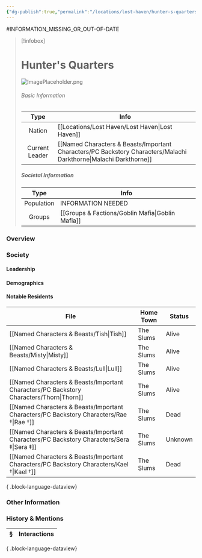 ```yaml
---
{"dg-publish":true,"permalink":"/locations/lost-haven/hunter-s-quarters/","tags":["Discovered"],"updated":"2025-08-11T11:53:31.741+01:00"}
---
```


#INFORMATION_MISSING_OR_OUT-OF-DATE 

> [!infobox]
> 
> # Hunter's Quarters
> ![ImagePlaceholder.png](/img/user/Admin/Attachments/ImagePlaceholder.png)
> ###### Basic Information
> 
>  Type | Info |
> :----: | --- |
> Nation | [[Locations/Lost Haven/Lost Haven\|Lost Haven]] |
>  Current Leader | [[Named Characters & Beasts/Important Characters/PC Backstory Characters/Malachi Darkthorne\|Malachi Darkthorne]] |
>  ##### Societal Information
>  Type | Info |
> :----: | --- |
> Population | INFORMATION NEEDED |
> Groups | [[Groups & Factions/Goblin Mafia\|Goblin Mafia]] |

### Overview

### Society
#### Leadership

#### Demographics

#### Notable Residents
| File                                                                                         | Home Town | Status  |
| -------------------------------------------------------------------------------------------- | --------- | ------- |
| [[Named Characters & Beasts/Tish\|Tish]]                                                  | The Slums | Alive   |
| [[Named Characters & Beasts/Misty\|Misty]]                                                | The Slums | Alive   |
| [[Named Characters & Beasts/Lull\|Lull]]                                                  | The Slums | Alive   |
| [[Named Characters & Beasts/Important Characters/PC Backstory Characters/Thorn\|Thorn]]   | The Slums | Alive   |
| [[Named Characters & Beasts/Important Characters/PC Backstory Characters/Rae †\|Rae †]]   | The Slums | Dead    |
| [[Named Characters & Beasts/Important Characters/PC Backstory Characters/Sera ‡\|Sera ‡]] | The Slums | Unknown |
| [[Named Characters & Beasts/Important Characters/PC Backstory Characters/Kael †\|Kael †]] | The Slums | Dead    |

{ .block-language-dataview}

### Other Information

### History & Mentions
| § | Interactions |
| - | ------------ |

{ .block-language-dataview}